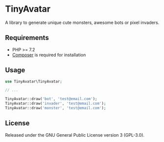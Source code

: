 # TinyAvatar

A library to generate unique cute monsters, awesome bots or pixel invaders.


## Requirements

 * PHP >= 7.2
 * [Composer](https://getcomposer.org) is required for installation
 
 
## Usage

```php
use TinyAvatar\TinyAvatar;

// ...

TinyAvatar::draw('bot', 'test@email.com');
TinyAvatar::draw('invader', 'test@email.com');
TinyAvatar::draw('monster', 'test@email.com');

```
 
## License

Released under the GNU General Public License version 3 (GPL-3.0).
